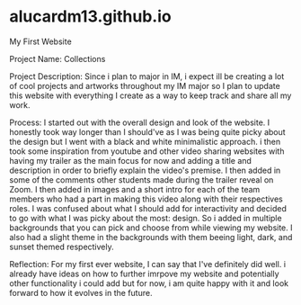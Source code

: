 # alucardm13.github.io
My First Website

Project Name: Collections

Project Description: Since i plan to major in IM, i expect ill be creating a lot of cool projects and artworks throughout my IM major so I plan to update this website with everything I create as a way to keep track and share all my work.

Process: I started out with the overall design and look of the website. I honestly took way longer than I should've as I was being quite picky about the design but I went with a black and white minimalistic approach. i then took some inspiration from youtube and other video sharing websites with having my trailer as the main focus for now and adding a title and description in order to briefly explain the video's premise. I then added in some of the comments other students made during the trailer reveal on Zoom. I then added in images and a short intro for each of the team members who had a part in making this video along with their respectives roles. I was confused about what I should add for interactivity and decided to go with what I was picky about the most: design. So i added in multiple backgrounds that you can pick and choose from while viewing my website. I also had a slight theme in the backgrounds with them beeing light, dark, and sunset themed respectively.

Reflection: For my first ever website, I can say that I've definitely did well. i already have ideas on how to further imrpove my website and potentially other functionality i could add but for now, i am quite happy with it and look forward to how it evolves in the future.
